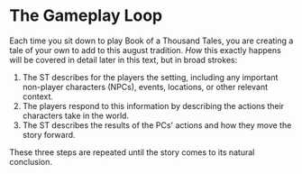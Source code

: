 # The Gameplay Loop

Each time you sit down to play Book of a Thousand Tales, you are creating a tale of your own to add to this august tradition. _How_ this exactly happens will be covered in detail later in this text, but in broad strokes:

1. The ST describes for the players the setting, including any important non-player characters (NPCs), events, locations, or other relevant context.
2. The players respond to this information by describing the actions their characters take in the world.
3. The ST describes the results of the PCs' actions and how they move the story forward.

These three steps are repeated until the story comes to its natural conclusion.